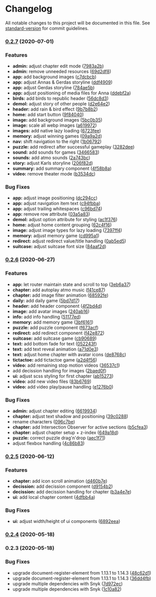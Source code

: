 # Changelog

All notable changes to this project will be documented in this file. See [standard-version](https://github.com/conventional-changelog/standard-version) for commit guidelines.

### [0.2.7](https://github.com/gerdesque/demokratieerleben2020/compare/v0.2.6...v0.2.7) (2020-07-01)


### Features

* **admin:** adjust chapter edit mode ([7983a2b](https://github.com/gerdesque/demokratieerleben2020/commit/7983a2bc3653c934b58517f7f388f140170caa53))
* **admin:** remove unneeded resources ([69d2df8](https://github.com/gerdesque/demokratieerleben2020/commit/69d2df8fd735da99ca8e5a9bf1204e5fcdf5b87a))
* **app:** add background images ([c7dcbcb](https://github.com/gerdesque/demokratieerleben2020/commit/c7dcbcb640701a23e9c742bc3e8ea29bdbd0192c))
* **app:** adjust Annas & Gerdas storyline ([ddf4909](https://github.com/gerdesque/demokratieerleben2020/commit/ddf49096db2c26caabc66a25308b9df2229a2e6f))
* **app:** adjust Gerdas storyline ([784ae5b](https://github.com/gerdesque/demokratieerleben2020/commit/784ae5ba785780ea7634133ea1b97cee239117cf))
* **app:** adjust positioning of media files for Anna ([ddebf2a](https://github.com/gerdesque/demokratieerleben2020/commit/ddebf2ad2505cbc3b00fac07668001ed510babae))
* **birds:** add birds to republic header ([56dc8d3](https://github.com/gerdesque/demokratieerleben2020/commit/56dc8d3b66aaa70030a66c2ef8bac9d2115eb34b))
* **demol:** adjust story of other people ([d2e64e2](https://github.com/gerdesque/demokratieerleben2020/commit/d2e64e206d4b9a76b033ea0230cf3bc5cff428f4))
* **header:** add rain & bird effect ([9b7b8b2](https://github.com/gerdesque/demokratieerleben2020/commit/9b7b8b2c733378c4de23677b0681c3c0f1c2d5c6))
* **home:** add start button ([9f84040](https://github.com/gerdesque/demokratieerleben2020/commit/9f84040daae16bf059a9e523ef5334f814e853ec))
* **image:** add background images ([5bc0b35](https://github.com/gerdesque/demokratieerleben2020/commit/5bc0b357f512ca0b79fcde81c1725027134528e4))
* **image:** scale all webp images ([a619972](https://github.com/gerdesque/demokratieerleben2020/commit/a619972f38f4227ea25e93c4163642593289aff5))
* **images:** add native lazy loading ([6723fee](https://github.com/gerdesque/demokratieerleben2020/commit/6723fee04c850733d8352ff7c76bf58deff01a6c))
* **memory:** adjust winning games ([09a9a2d](https://github.com/gerdesque/demokratieerleben2020/commit/09a9a2d37893d8001cd2540cc38a4e76c4a4a07c))
* **nav:** shift navigation to the right ([1b06792](https://github.com/gerdesque/demokratieerleben2020/commit/1b06792dbd6551128cbd76e278085df667a8e2d5))
* **puzzle:** add redirect after successful gameplay ([3282dee](https://github.com/gerdesque/demokratieerleben2020/commit/3282dee67998aaa558b734772e5703be106c03b1))
* **sound:** add sounds for games ([3466583](https://github.com/gerdesque/demokratieerleben2020/commit/3466583a8b96e10b1f60793c533e01ee034c3ad5))
* **sounds:** add atmo sounds ([2a743bc](https://github.com/gerdesque/demokratieerleben2020/commit/2a743bc2d679810caf50d0b1db39f43cdb28aa9d))
* **story:** adjust Karls storyline ([206f82d](https://github.com/gerdesque/demokratieerleben2020/commit/206f82d5af6b2f786046af227d41c9f9caa49bda))
* **summary:** add summary component ([4f58b8a](https://github.com/gerdesque/demokratieerleben2020/commit/4f58b8a0ef29d1f3dcb1c38ad3b390acd0f2479a))
* **video:** remove theater mode ([b3534dc](https://github.com/gerdesque/demokratieerleben2020/commit/b3534dc59d28d372880bf41857b2d39e74304d92))


### Bug Fixes

* **app:** adjust image positioning ([dc294cc](https://github.com/gerdesque/demokratieerleben2020/commit/dc294cc603cb4520ecdd832d71e4b6d15dd271e0))
* **app:** adjust navigation item text ([c94fbba](https://github.com/gerdesque/demokratieerleben2020/commit/c94fbba249bfd73514c3906849c530e5a0083fd6))
* **app:** adjust trailing whitespaces ([c96bd74](https://github.com/gerdesque/demokratieerleben2020/commit/c96bd742d3c0f28affc3272fd4540c9916733cef))
* **app:** remove row attribute ([03a5a83](https://github.com/gerdesque/demokratieerleben2020/commit/03a5a838771a5ace1c650a461d51f6bc6fedafe7))
* **demol:** adjust option attribute for styling ([ac1f376](https://github.com/gerdesque/demokratieerleben2020/commit/ac1f37666aa8ea11fe540775a4f1d4d466d8c276))
* **home:** adjust home content grouping ([62c4f16](https://github.com/gerdesque/demokratieerleben2020/commit/62c4f16ccab8afc619a647a914ee35b9ec97d77f))
* **image:** adjust image types for lazy loading ([7397ff4](https://github.com/gerdesque/demokratieerleben2020/commit/7397ff42b0bffef1d1d5a81d3b1f4d9c484972e0))
* **memory:** adjust memory game ([cd995a1](https://github.com/gerdesque/demokratieerleben2020/commit/cd995a1a573993cef1b0448ace4ec1833ba9b743))
* **redirect:** adjust redirect value/title handling ([0ab5ed5](https://github.com/gerdesque/demokratieerleben2020/commit/0ab5ed521bef3d3daa9894e6213f223a76bbf142))
* **suitcase:** adjust suitcase font size ([84aaf2d](https://github.com/gerdesque/demokratieerleben2020/commit/84aaf2d4749da7c9077dbba10270caf330b7b820))

### [0.2.6](https://github.com/gerdesque/demokratieerleben2020/compare/v0.2.5...v0.2.6) (2020-06-27)


### Features

* **app:** let router maintain state and scroll to top ([3eb6a37](https://github.com/gerdesque/demokratieerleben2020/commit/3eb6a3776e0723a3680f4bc882c7eafc7e3f220c))
* **chapter:** add autoplay atmo music ([f41ce87](https://github.com/gerdesque/demokratieerleben2020/commit/f41ce876e14bbfe19ec825553a5b257c2584fab9))
* **chapter:** add image filter animation ([68592fe](https://github.com/gerdesque/demokratieerleben2020/commit/68592fe5f6170fc723bfc8d56c9cc3d5725abc3d))
* **daily:** add daily game ([5bd7d17](https://github.com/gerdesque/demokratieerleben2020/commit/5bd7d17beccbb4093b9c8e767852d5380c094edc))
* **header:** add header component ([4f2bd4d](https://github.com/gerdesque/demokratieerleben2020/commit/4f2bd4d0a6701356223b66f567cf7d3062f6a1b6))
* **image:** add avatar images ([240ab16](https://github.com/gerdesque/demokratieerleben2020/commit/240ab16adb719c7ecedc56472bab4722bc854ef6))
* **info:** add info handling ([51177ed](https://github.com/gerdesque/demokratieerleben2020/commit/51177ed0834ab6663879900b872cb6f72ab77830))
* **memory:** add memory game ([3bf6161](https://github.com/gerdesque/demokratieerleben2020/commit/3bf6161a8beb0563bcd3fdad65c255ef50ecc360))
* **puzzle:** add puzzle component ([f673acf](https://github.com/gerdesque/demokratieerleben2020/commit/f673acff5a3058a22f2dbf2db0cb457c12110420))
* **redirect:** add redirect component ([f42e872](https://github.com/gerdesque/demokratieerleben2020/commit/f42e872d5d17b490d3b51968c1d18d8fc124d170))
* **suitcase:** add suitcase game ([cb90689](https://github.com/gerdesque/demokratieerleben2020/commit/cb90689bd835ff88e884ec3bb2c121601d74b48a))
* **text:** add bottom fade for text ([052243f](https://github.com/gerdesque/demokratieerleben2020/commit/052243f4cf13486c562547c6a9f5d316a634f5a2))
* **text:** add text reveal animation ([a71d0e3](https://github.com/gerdesque/demokratieerleben2020/commit/a71d0e32c22282b376c98bed8eef927878d37c00))
* **text:** adjust home chapter with avatar icons ([de8768c](https://github.com/gerdesque/demokratieerleben2020/commit/de8768c7329354ee300e1f17b455900b4f2a3cba))
* **tictactoe:** add tictactoe game ([a2d4f56](https://github.com/gerdesque/demokratieerleben2020/commit/a2d4f565dc0feca3efcd93a4adba6aa61a1b0d99))
* **video:** add remaining stop motion videos ([36537c1](https://github.com/gerdesque/demokratieerleben2020/commit/36537c16d3c1ae835081c2faf8ad3afd843f6178))
* add decission handling for images ([2baed0f](https://github.com/gerdesque/demokratieerleben2020/commit/2baed0f4c5db6530d1eb51824c9a4a77f91c0710))
* **ui:** adjust scss styling for first chapter ([ab15273](https://github.com/gerdesque/demokratieerleben2020/commit/ab1527314ef529b6c741f9c9daa922326c1f6bc4))
* **video:** add new video files ([83b6769](https://github.com/gerdesque/demokratieerleben2020/commit/83b67695fc2c9ed50a23947a3f468d139dd756f3))
* **video:** add video play/pause handling ([e1276b0](https://github.com/gerdesque/demokratieerleben2020/commit/e1276b0c5f642a4caaa92ea7e878217d106b3179))


### Bug Fixes

* **admin:** adjust chapter editing ([6619934](https://github.com/gerdesque/demokratieerleben2020/commit/661993458af14c9e8ec2f25f0ee557683d66e05c))
* **chapter:** adjust text shadow and positioning ([39c0288](https://github.com/gerdesque/demokratieerleben2020/commit/39c02885a27b58187634fbdc7425381011793673))
* rename characters ([096c7be](https://github.com/gerdesque/demokratieerleben2020/commit/096c7befef5accc115c99b84ccb63d5081a2cf23))
* **chapter:** add Intersection Observer for active sections ([b5cfea3](https://github.com/gerdesque/demokratieerleben2020/commit/b5cfea3c3652e8c0c319e4301f14aee103afa11a))
* **chapter:** adjust chapter setup + z-index ([649a18d](https://github.com/gerdesque/demokratieerleben2020/commit/649a18dca6c278f23a6d7b9c154a971f112bfb93))
* **puzzle:** correct puzzle drag'n'drop ([aec1f71](https://github.com/gerdesque/demokratieerleben2020/commit/aec1f7122f4282523edc8cb75b2121dc267bbbe0))
* adjust flexbox handling ([4c86b83](https://github.com/gerdesque/demokratieerleben2020/commit/4c86b83943ab9c0b21000ee12d278411322f3ec7))

### [0.2.5](https://github.com/gerdesque/demokratieerleben2020/compare/v0.2.4...v0.2.5) (2020-06-12)


### Features

* **chapter:** add icon scroll animation ([d460b7e](https://github.com/gerdesque/demokratieerleben2020/commit/d460b7e5f89aa177996c18a1ce8b07fe995f0a3a))
* **decission:** add decission component ([d9154b2](https://github.com/gerdesque/demokratieerleben2020/commit/d9154b2d90211a0ad0da4617e3266fe708d73cda))
* **decission:** add decission handling for chapter ([b3a4e7e](https://github.com/gerdesque/demokratieerleben2020/commit/b3a4e7e585e8d4daf888631ac6abcc83f227fef2))
* **ui:** add local chapter content ([4dfbb4a](https://github.com/gerdesque/demokratieerleben2020/commit/4dfbb4af62f3857b72e4fc243dc67f47b5c3ec1f))


### Bug Fixes

* **ui:** adjust width/height of ui components ([6892eea](https://github.com/gerdesque/demokratieerleben2020/commit/6892eea70c8e9badbad8650d3da9dd02617d5bfa))

### [0.2.4](https://github.com/gerdesque/demokratieerleben2020/compare/v0.2.3...v0.2.4) (2020-05-18)

### 0.2.3 (2020-05-18)


### Bug Fixes

* upgrade document-register-element from 1.13.1 to 1.14.3 ([48c62d1](https://github.com/gerdesque/demokratieerleben2020/commit/48c62d1e94a3161245815984691247b12405b35c))
* upgrade document-register-element from 1.13.1 to 1.14.3 ([36dd4fb](https://github.com/gerdesque/demokratieerleben2020/commit/36dd4fb17653b1f44059a4190dfb11f088c60614))
* upgrade multiple dependencies with Snyk ([7d972ec](https://github.com/gerdesque/demokratieerleben2020/commit/7d972ecb358cdb8096267e386e2c12f0f19e36a4))
* upgrade multiple dependencies with Snyk ([1c10a82](https://github.com/gerdesque/demokratieerleben2020/commit/1c10a828b51f3dac1836276c15708b7c898daacd))
